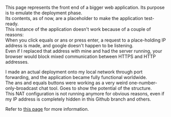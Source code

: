 This page represents the front end of a bigger web application.
Its purpose is to emulate the deployment phase.  
Its contents, as of now, are a placeholder to make the application test-ready.  
This instance of the application doesn't work because of a couple of reasons:  
    When you click equals or ans or press enter, a request to a place-holding IP address is made, and google doesn't happen to be listening.  
    Even if I replaced that address with mine and had the server running, your browser would block mixed communication between HTTPS and HTTP addresses.

I made an actual deployment onto my local network through port forwarding, and the application became fully functional worldwide.  
The ans and equals buttons were working as a very weird one-number-only-broadcast chat tool. Goes to show the potential of the structure.  
This NAT configuration is not running anymore for obvious reasons, even if my IP address is completely hidden in this Github branch and others.

Refer to [this page](https://github.com/Lucas1774/Web-app) for more information.